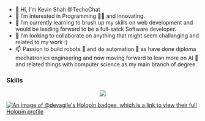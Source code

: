 - 👋 Hi, I’m Kevin Shah @TechoChat
- 👀 I’m interested in Programming 👨‍💻 and innovating.
- 🌱 I’m currently learning to brush up my skills on web development and would be leading forward to be a full-satck Software developer. 
- 💞️ I’m looking to collaborate on anything that might seem challanging and related to my work :)
- 📫 Passion to build robots 🤖 and do automation 🦿 as have done diploma mechatronics engineering and now moving forward to lean more on AI 🧠 and related things with computer science as my main branch of degree.

<!-- ![trophy](https://github-profile-trophy.vercel.app/?username=TechoChat&no-bg=true) -->
<h3> Skills </h3>
<p align="center">
    <img src="https://skillicons.dev/icons?i=js,flutter,html,css,python,ps,arduino" />
</p>

[![An image of @devagile's Holopin badges, which is a link to view their full Holopin profile](https://holopin.me/devagile)](https://holopin.io/@devagile)
<!--
**TechoChat/TechoChat** is a ✨ _special_ ✨ repository because its `README.md` (this file) appears on your GitHub profile.

Here are some ideas to get you started:

- 🔭 I’m currently working on ...
- 🌱 I’m currently learning ...
- 👯 I’m looking to collaborate on ...
- 🤔 I’m looking for help with ...
- 💬 Ask me about ...
- 📫 How to reach me: ...
- 😄 Pronouns: ...
- ⚡ Fun fact: ...
-->
